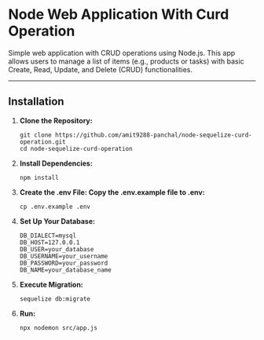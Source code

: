 # Node Web Application With Curd Operation


Simple web application with CRUD operations using Node.js.
This app allows users to manage a list of items (e.g., products or tasks) with basic Create, Read, Update,
and Delete (CRUD) functionalities.

__________________

## Installation

1. **Clone the Repository:**
   ````
   git clone https://github.com/amit9288-panchal/node-sequelize-curd-operation.git
   cd node-sequelize-curd-operation
   ```` 
2. **Install Dependencies:**   
    ````
   npm install
   ````
3. **Create the .env File: Copy the .env.example file to .env:**
    ````
    cp .env.example .env
   ````
4. **Set Up Your Database:** 
    ````
    DB_DIALECT=mysql
    DB_HOST=127.0.0.1
    DB_USER=your_database
    DB_USERNAME=your_username
    DB_PASSWORD=your_password
    DB_NAME=your_database_name
   ````
5. **Execute Migration:**    
    ````
    sequelize db:migrate
    ````
6. **Run:**
    ````
    npx nodemon src/app.js
    ````


